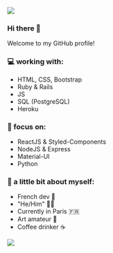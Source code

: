 <img src="https://yata-apix-a9caea66-ad78-425f-aa08-e292558ebb65.lss.locawebcorp.com.br/b7c7dbff38ae4f419c94ce8d2254b9d9.png"> 

### Hi there 👋

<!--
**Ngopimas/Ngopimas** is a ✨ _special_ ✨ repository because its `README.md` (this file) appears on your GitHub profile.
Here are some ideas to get you started:

- 🔭 I’m currently working on ...
- 🌱 I’m currently learning ...
- 👯 I’m looking to collaborate on ...
- 🤔 I’m looking for help with ...
- 💬 Ask me about ...
- 📫 How to reach me: ...
- 😄 Pronouns: ...
- ⚡ Fun fact: ...
-->

Welcome to my GitHub profile!

### 💻 working with:
- HTML, CSS, Bootstrap
- Ruby & Rails
- JS
- SQL (PostgreSQL)
- Heroku

### 🚀 focus on:
- ReactJS & Styled-Components
- NodeJS & Express
- Material-UI
- Python

### 👨 a little bit about myself:
- French dev 🥖
- "He/Him" 👨‍💻
- Currently in Paris 🇫🇷
- Art amateur 🎨
- Coffee drinker ☕

<img src="https://yata-apix-a9caea66-ad78-425f-aa08-e292558ebb65.lss.locawebcorp.com.br/b7c7dbff38ae4f419c94ce8d2254b9d9.png"> 
